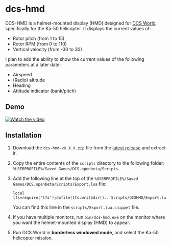 # dcs-hmd

DCS-HMD is a helmet-mounted display (HMD) designed for [DCS World](https://www.digitalcombatsimulator.com/), specifically for the Ka-50 helicopter. It displays the current values of:

- Rotor pitch (from 1 to 15)
- Rotor RPM (from 0 to 110)
- Vertical velocity (from -30 to 30)

I plan to add the ability to show the current values of the following parameters at a later date:

- Airspeed
- (Radio) altitude
- Heading
- Attitude indicator (bank/pitch)

## Demo

[![Watch the video](https://markdown-videos.deta.dev/youtube/zoILcRMmNAw)](https://www.youtube.com/watch?v=zoILcRMmNAw)

## Installation

1. Download the `dcs-hmd-vX.X.X.zip` file from the [latest release](https://github.com/dimchansky/dcs-hmd/releases/latest) and extract it.

2. Copy the entire contents of the `scripts` directory to the following folder:  `%USERPROFILE%/Saved Games/DCS.openbeta/Scripts`.

3. Add the following line at the top of the `%USERPROFILE%/Saved Games/DCS.openbeta/Scripts/Export.lua` file:

       local lfs=require('lfs');dofile(lfs.writedir()..'Scripts/DCSHMD/Export.lua')`

   You can find this line in the `scripts/Export.lua.snippet` file.

4. If you have multiple monitors, run `bin/dcs-hmd.exe` on the monitor where you want the helmet-mounted display (HMD) to appear.

5. Run DCS World in **borderless windowed mode**, and select the Ka-50 helicopter mission.
